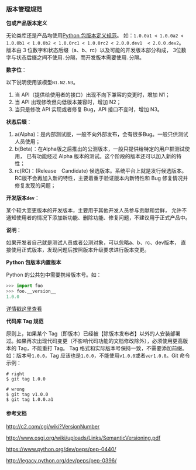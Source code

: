 ### 版本管理规范

**包或产品版本定义**

无论类库还是产品均使用[Python 包版本定义规范](https://www.python.org/dev/peps/pep-0440/)。
如：`1.0.0a1 < 1.0.0a2 < 1.0.0b1 < 1.0.0b2 < 1.0.0rc1 < 1.0.0rc2 < 2.0.0.dev1  < 2.0.0.dev2`。
版本由 3 位数字和状态后缀（a、b、rc）以及可能的开发版本部分构成，
3位数字与状态后缀之间不使用`.`分隔，而开发版本需要使用`.`分隔。

**数字位**：

以下说明使用该模型`N1.N2.N3`。
1. 当 API（提供给使用者的接口）出现不向下兼容的变更时，增加 N1；
2. 当 API 出现修改但向低版本兼容时，增加 N2；
3. 当只是修改 API 实现或者修复 Bug，API 接口不变时，增加 N3。

**状态后缀**：

1. a(Alpha)：是内部测试版，一般不向外部发布，会有很多Bug。一般只供测试人员使用；
2. b(Beta)：在Alpha版之后推出的公测版本，一般只提供给特定的用户群测试使用，
   已有功能经过 Alpha 版本的测试。这个阶段的版本还可以加入新的特性；
3. rc(RC)：(Release　Candidate) 候选版本。系统平台上就是发行候选版本。
   RC版不会再加入新的特性，主要着重于验证版本内新特性和 Bug 修复情况并修复发现的问题；
   
**开发版本`dev`**：

某个较大变更版本的开发版本，主要用于其他开发人员参与贡献和尝鲜，
允许不通知使用者的情况下添加新功能、删除功能、修复问题，不建议用于正式产品中。

**说明**：

如果开发者自己就是测试人员或者公测对象，可以忽略a、b、rc、dev版本，
直接使用正式版本，发现问题后按照版本升级要求进行版本变更。

**Python 包版本内置版本**

Python 的公共包中需要携带版本号。如：
``` python
>>> import foo
>>> foo.__version__
1.0.0
```
[详情戳这里查看](http://legacy.python.org/dev/peps/pep-0396/)

**代码库 Tag 规范**

原则上，如果某个 Tag（即版本）已经被【除版本发布者】以外的人安装部署过。如果再次出现代码变更（不影响代码功能的文档修改除外），必须使用更高版本的 Tag，不能重打 Tag。
Tag 格式和实际版本号保持一致，不需要添加前缀。如：版本号`1.0.0`，Tag 应该也是`1.0.0`，不能使用`v1.0.0`或者`ver1.0.0`。Git 命令示例：
```
# right
$ git tag 1.0.0

# wrong
$ git tag v1.0.0
$ git tag 1.0.0.a1
```

#### 参考文档

http://c2.com/cgi/wiki?VersionNumber

http://www.osgi.org/wiki/uploads/Links/SemanticVersioning.pdf

https://www.python.org/dev/peps/pep-0440/

http://legacy.python.org/dev/peps/pep-0396/